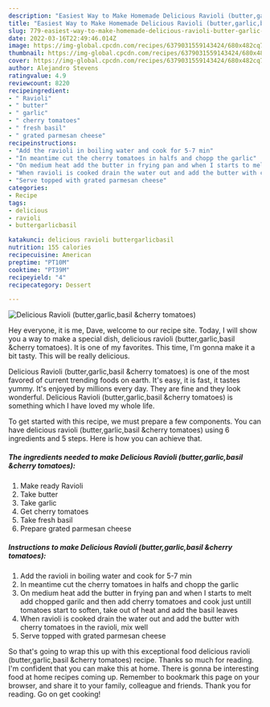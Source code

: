 ```yaml
---
description: "Easiest Way to Make Homemade Delicious Ravioli (butter,garlic,basil &amp;amp;cherry tomatoes)"
title: "Easiest Way to Make Homemade Delicious Ravioli (butter,garlic,basil &amp;amp;cherry tomatoes)"
slug: 779-easiest-way-to-make-homemade-delicious-ravioli-butter-garlic-basil-and-amp-cherry-tomatoes
date: 2022-03-16T22:49:46.014Z
image: https://img-global.cpcdn.com/recipes/6379031559143424/680x482cq70/delicious-ravioli-buttergarlicbasil-cherry-tomatoes-recipe-main-photo.jpg
thumbnail: https://img-global.cpcdn.com/recipes/6379031559143424/680x482cq70/delicious-ravioli-buttergarlicbasil-cherry-tomatoes-recipe-main-photo.jpg
cover: https://img-global.cpcdn.com/recipes/6379031559143424/680x482cq70/delicious-ravioli-buttergarlicbasil-cherry-tomatoes-recipe-main-photo.jpg
author: Alejandro Stevens
ratingvalue: 4.9
reviewcount: 8220
recipeingredient:
- " Ravioli"
- " butter"
- " garlic"
- " cherry tomatoes"
- " fresh basil"
- " grated parmesan cheese"
recipeinstructions:
- "Add the ravioli in boiling water and cook for 5-7 min"
- "In meantime cut the cherry tomatoes in halfs and chopp the garlic"
- "On medium heat add the butter in frying pan and when I starts to melt add chopped garilc and then add cherry tomatoes and cook just untill tomatoes start to soften, take out of heat and add the basil leaves"
- "When ravioli is cooked drain the water out and add the butter with cherry tomatoes in the ravioli, mix well"
- "Serve topped with grated parmesan cheese"
categories:
- Recipe
tags:
- delicious
- ravioli
- buttergarlicbasil

katakunci: delicious ravioli buttergarlicbasil 
nutrition: 155 calories
recipecuisine: American
preptime: "PT10M"
cooktime: "PT39M"
recipeyield: "4"
recipecategory: Dessert

---
```



![Delicious Ravioli (butter,garlic,basil &amp;cherry tomatoes)](https://img-global.cpcdn.com/recipes/6379031559143424/680x482cq70/delicious-ravioli-buttergarlicbasil-cherry-tomatoes-recipe-main-photo.jpg)

Hey everyone, it is me, Dave, welcome to our recipe site. Today, I will show you a way to make a special dish, delicious ravioli (butter,garlic,basil &amp;cherry tomatoes). It is one of my favorites. This time, I'm gonna make it a bit tasty. This will be really delicious.



Delicious Ravioli (butter,garlic,basil &amp;cherry tomatoes) is one of the most favored of current trending foods on earth. It's easy, it is fast, it tastes yummy. It's enjoyed by millions every day. They are fine and they look wonderful. Delicious Ravioli (butter,garlic,basil &amp;cherry tomatoes) is something which I have loved my whole life.


To get started with this recipe, we must prepare a few components. You can have delicious ravioli (butter,garlic,basil &amp;cherry tomatoes) using 6 ingredients and 5 steps. Here is how you can achieve that.

<!--inarticleads1-->

##### The ingredients needed to make Delicious Ravioli (butter,garlic,basil &amp;cherry tomatoes):

1. Make ready  Ravioli
1. Take  butter
1. Take  garlic
1. Get  cherry tomatoes
1. Take  fresh basil
1. Prepare  grated parmesan cheese




<!--inarticleads2-->

##### Instructions to make Delicious Ravioli (butter,garlic,basil &amp;cherry tomatoes):

1. Add the ravioli in boiling water and cook for 5-7 min
1. In meantime cut the cherry tomatoes in halfs and chopp the garlic
1. On medium heat add the butter in frying pan and when I starts to melt add chopped garilc and then add cherry tomatoes and cook just untill tomatoes start to soften, take out of heat and add the basil leaves
1. When ravioli is cooked drain the water out and add the butter with cherry tomatoes in the ravioli, mix well
1. Serve topped with grated parmesan cheese




So that's going to wrap this up with this exceptional food delicious ravioli (butter,garlic,basil &amp;cherry tomatoes) recipe. Thanks so much for reading. I'm confident that you can make this at home. There is gonna be interesting food at home recipes coming up. Remember to bookmark this page on your browser, and share it to your family, colleague and friends. Thank you for reading. Go on get cooking!
